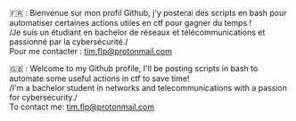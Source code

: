 🇫🇷 : Bienvenue sur mon profil Github, j'y posterai des scripts en bash pour automatiser certaines actions utiles en ctf pour gagner du temps ! </br>
/Je suis un étudiant en bachelor de réseaux et télécommunications et passionné par la cybersécurité./ </br>
Pour me contacter : tim.flp@protonmail.com 

🇬🇧 : Welcome to my Github profile, I'll be posting scripts in bash to automate some useful actions in ctf to save time! </br> 
/I'm a bachelor student in networks and telecommunications with a passion for cybersecurity./ </br>
To contact me: tim.flp@protonmail.com 
